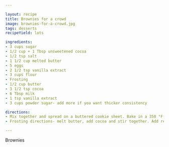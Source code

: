 ```yaml
---

layout: recipe
title: Brownies for a crowd
image: brownies-for-a-crowd.jpg
tags: desserts
recipeYield: lots

ingredients:
- 3 cups sugar
- 1/2 cup + 1 Tbsp unsweetened cocoa
- 1/2 tsp salt
- 1 1/2 cup melted butter
- 5 eggs
- 2 1/2 tsp vanilla extract
- 3 cups flour
- Frosting
- 1/2 cup butter
- 3 1/2 tsp cocoa
- 6 Tbsp milk
- 1 tsp vanilla extract
- 3 cups powder sugar- add more if you want thicker consistency

directions:
- Mix together and spread on a buttered cookie sheet. Bake in a 350 °F preheated oven for 20-30 minutes. Be sure to not overcook.
- Frosting directions- melt butter, add cocoa and stir together. Add remaining ingredients and stir together with hand mixer.

---
```


Brownies
